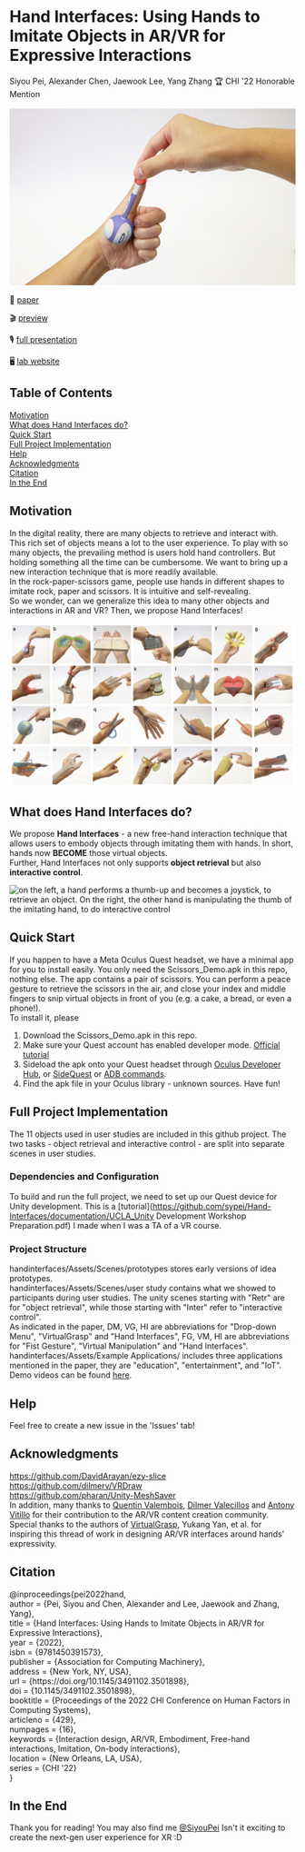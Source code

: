 # Hand Interfaces: Using Hands to Imitate Objects in AR/VR for Expressive Interactions 
Siyou Pei, Alexander Chen, Jaewook Lee, Yang Zhang :trophy: CHI '22 Honorable Mention</br></br>
![A user imitates a joystick with a thumb-up pose and manipulates the joystick by grabbing the thumb with another hand](https://github.com/sypei/personal-website/blob/main/research/HandInterfaces/HandInterfaces.png)</br>

📘 [paper](https://dl.acm.org/doi/10.1145/3491102.3501898)

🎬 [preview](https://www.youtube.com/watch?v=ATg3M4QsfEQ)

🎙️ [full presentation](https://www.youtube.com/watch?v=ATg3M4QsfEQ)

:desktop_computer: [lab website](https://hilab.dev/)

## Table of Contents
[Motivation](https://github.com/sypei/Hand-Interfaces#motivation)<br>
[What does Hand Interfaces do?](https://github.com/sypei/Hand-Interfaces#what-does-hand-interfaces-do)<br>
[Quick Start](https://github.com/sypei/Hand-Interfaces#quick-start)<br>
[Full Project Implementation](https://github.com/sypei/Hand-Interfaces#full-project-implementation)<br>
[Help](https://github.com/sypei/Hand-Interfaces#help)<br>
[Acknowledgments](https://github.com/sypei/Hand-Interfaces#acknowledgments)<br>
[Citation](https://github.com/sypei/Hand-Interfaces#citation)<br>
[In the End](https://github.com/sypei/Hand-Interfaces#in-the-end)<br>

## Motivation
In the digital reality, there are many objects to retrieve and interact with. This rich set of objects means a lot to the user experience. To play with so many objects, the prevailing method is users hold hand controllers. But holding something all the time can be cumbersome. We want to bring up a new interaction technique that is more readily available.<br>
In the rock-paper-scissors game, people use hands in different shapes to imitate rock, paper and scissors. It is intuitive and self-revealing.<br>
So we wonder, can we generalize this idea to many other objects and interactions in AR and VR? Then, we propose Hand Interfaces!

![picture of 28 hand interfaces](/documentation/teaser.jpeg)

## What does Hand Interfaces do?
We propose **Hand Interfaces** - a new free-hand interaction technique that allows users to embody objects through imitating them with hands. In short, hands now **BECOME** those virtual objects.<br>
Further, Hand Interfaces not only supports **object retrieval** but also **interactive control**.

![on the left, a hand performs a thumb-up and becomes a joystick, to retrieve an object. On the right, the other hand is manipulating the thumb of the imitating hand, to do interactive control](/documentation/2tasks.gif)
</br>

## Quick Start
If you happen to have a Meta Oculus Quest headset, we have a minimal app for you to install easily. You only need the Scissors_Demo.apk in this repo, nothing else. The app contains a pair of scissors. You can perform a peace gesture to retrieve the scissors in the air, and close your index and middle fingers to snip virtual objects in front of you (e.g. a cake, a bread, or even a phone!).<br>
To install it, please 
1. Download the Scissors_Demo.apk in this repo.
2. Make sure your Quest account has enabled developer mode. [Official tutorial](https://developer.oculus.com/documentation/native/android/mobile-device-setup/)
3. Sideload the apk onto your Quest headset through [Oculus Developer Hub](https://developer.oculus.com/documentation/unity/ts-odh/), or [SideQuest](https://sidequestvr.com/setup-howto) or [ADB commands](https://developer.oculus.com/documentation/native/android/ts-adb/).
4. Find the apk file in your Oculus library - unknown sources. Have fun!

## Full Project Implementation
The 11 objects used in user studies are included in this github project. The two tasks - object retrieval and interactive control - are split into separate scenes in user studies.
### Dependencies and Configuration
To build and run the full project, we need to set up our Quest device for Unity development. This is a [tutorial](https://github.com/sypei/Hand-Interfaces/documentation/UCLA_Unity Development Workshop Preparation.pdf) I made when I was a TA of a VR course.
### Project Structure
handinterfaces/Assets/Scenes/prototypes stores early versions of idea prototypes.<br>
handinterfaces/Assets/Scenes/user study contains what we showed to participants during user studies. The unity scenes starting with "Retr" are for "object retrieval", while those starting with "Inter" refer to "interactive control". <br>
As indicated in the paper, DM, VG, HI are abbreviations for "Drop-down Menu", "VirtualGrasp" and "Hand Interfaces", FG, VM, HI are abbreviations for "Fist Gesture", "Virtual Manipulation" and "Hand Interfaces".<br>
handinterfaces/Assets/Example Applications/ includes three applications mentioned in the paper, they are "education", "entertainment", and "IoT". Demo videos can be found [here](https://twitter.com/SiyouPei/status/1520298604715384832?s=20&t=m9H04vz897N6nOBseP7Pqw).<br>

## Help
Feel free to create a new issue in the 'Issues' tab!

## Acknowledgments
https://github.com/DavidArayan/ezy-slice<br>
https://github.com/dilmerv/VRDraw<br>
https://github.com/pharan/Unity-MeshSaver<br>
In addition, many thanks to [Quentin Valembois](https://www.youtube.com/c/ValemVR), [Dilmer Valecillos](https://www.youtube.com/c/DilmerV) and [Antony Vitillo](https://twitter.com/skarredghost) for their contribution to the AR/VR content creation community.<br>
Special thanks to the authors of [VirtualGrasp](https://dl.acm.org/doi/10.1145/3173574.3173652), Yukang Yan, et al. for inspiring this thread of work in designing AR/VR interfaces around hands’ expressivity. <br>

## Citation
@inproceedings{pei2022hand,<br>
author = {Pei, Siyou and Chen, Alexander and Lee, Jaewook and Zhang, Yang},<br>
title = {Hand Interfaces: Using Hands to Imitate Objects in AR/VR for Expressive Interactions},<br>
year = {2022},<br>
isbn = {9781450391573},<br>
publisher = {Association for Computing Machinery},<br>
address = {New York, NY, USA},<br>
url = {https\://doi.org/10.1145/3491102.3501898},<br>
doi = {10.1145/3491102.3501898},<br>
booktitle = {Proceedings of the 2022 CHI Conference on Human Factors in Computing Systems},<br>
articleno = {429},<br>
numpages = {16},<br>
keywords = {Interaction design, AR/VR, Embodiment, Free-hand interactions, Imitation, On-body interactions},<br>
location = {New Orleans, LA, USA},<br>
series = {CHI '22}<br>
}<br>

## In the End
Thank you for reading! You may also find me [@SiyouPei](https://twitter.com/SiyouPei) Isn't it exciting to create the next-gen user experience for XR :D
